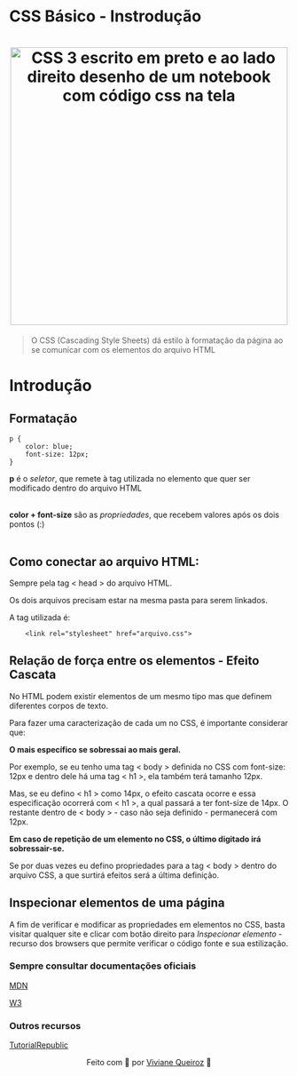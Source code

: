 # CSS Básico - Instrodução

<h1 align="center">
    <img src = "https://www.tutorialrepublic.com/lib/images/css-illustration.png" alt = "CSS 3 escrito em preto e ao lado direito desenho de um notebook com código css na tela" text-align="center"  width="500px">
</h1> 

> O CSS (Cascading Style Sheets) dá estilo à formatação da página ao se comunicar com os elementos do arquivo HTML 

# Introdução

## Formatação
    
    p {
        color: blue;
        font-size: 12px; 
    }

<strong>p</strong> é o <em>seletor</em>, que remete à tag utilizada no elemento que quer ser modificado dentro do arquivo HTML<br><br>

<strong>color + font-size</strong> são as <em>propriedades</em>, que recebem valores após os dois pontos (:) <br><br>

</p>

## Como conectar ao arquivo HTML:

<p>
Sempre pela tag < head > do arquivo HTML. 

Os dois arquivos precisam estar na mesma pasta para serem linkados.

A tag utilizada é: 

        <link rel="stylesheet" href="arquivo.css">
</p>



## Relação de força entre os elementos - Efeito Cascata

No HTML podem existir elementos de um mesmo tipo mas que definem diferentes corpos de texto. 

Para fazer uma caracterização de cada um no CSS, é importante considerar que: 

<strong>O mais específico se sobressai ao mais geral.</strong>

Por exemplo, se eu tenho uma tag < body > definida no CSS com font-size: 12px e dentro dele há uma tag < h1 >, ela também terá tamanho 12px. 

Mas, se eu defino < h1 > como 14px, o efeito cascata ocorre e essa especificação ocorrerá com < h1 >, a qual passará a ter font-size de 14px. O restante dentro de < body > - caso não seja definido - permanecerá com 12px.

<strong>Em caso de repetição de um elemento no CSS, o último digitado irá sobressair-se.</strong>

Se por duas vezes eu defino propriedades para a tag < body > dentro do arquivo CSS, a que surtirá efeitos será a última definição.

## Inspecionar elementos de uma página

A fim de verificar e modificar as propriedades em elementos no CSS, basta visitar qualquer site e clicar com botão direito para <em>Inspecionar elemento</em> - recurso dos browsers que permite verificar o código fonte e sua estilização.

### Sempre consultar documentações oficiais

 <a href="https://developer.mozilla.org/pt-BR/docs/Web/HTML/Element">MDN</a>

 <a href="https://www.w3schools.com/tags/ref_byfunc.asp">W3</a>


### Outros recursos

 <a href="https://www.tutorialrepublic.com/css-tutorial/">TutorialRepublic</a>

<p align="center"> Feito com 💛 por <a href="https://www.linkedin.com/in/viviane-de-santana-queiroz-1a5a4b155/">Viviane Queiroz</a> 🦋 </p>
